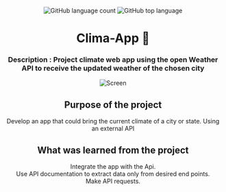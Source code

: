 <div align="center"> 

![GitHub language count](https://img.shields.io/github/languages/count/Ruan-codeVi/Clone-Netflix?color=blue&style=for-the-badge) ![GitHub top language](https://img.shields.io/github/languages/top/Ruan-codeVi/Clone-Netflix?color=blue&style=for-the-badge)

# Clima-App 🚧

### Description : Project climate web app using the open Weather API to receive the updated weather of the chosen city


  
  ![Screen](/assets/appClima.gif)
 
##  Purpose of the project
Develop an app that could bring the current climate of a city or state. Using an external API

## What was learned from the project
Integrate the app with the Api. </br>
Use API documentation to extract data only from desired end points. </br>
Make API requests. </br>


</div> </br> 
